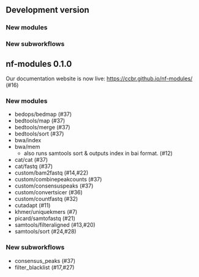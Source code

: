 ## Development version

### New modules

### New subworkflows

## nf-modules 0.1.0

Our documentation website is now live: <https://ccbr.github.io/nf-modules/> (#16)

### New modules

- bedops/bedmap (#37)
- bedtools/map (#37)
- bedtools/merge (#37)
- bedtools/sort (#37)
- bwa/index
- bwa/mem
  - also runs samtools sort & outputs index in bai format. (#12)
- cat/cat (#37)
- cat/fastq (#37)
- custom/bam2fastq (#14,#22)
- custom/combinepeakcounts (#37)
- custom/consensuspeaks (#37)
- custom/convertsicer (#36)
- custom/countfastq (#32)
- cutadapt (#11)
- khmer/uniquekmers (#7)
- picard/samtofastq (#21)
- samtools/filteraligned (#13,#20)
- samtools/sort (#24,#28)

### New subworkflows

- consensus_peaks (#37)
- filter_blacklist (#17,#27)
